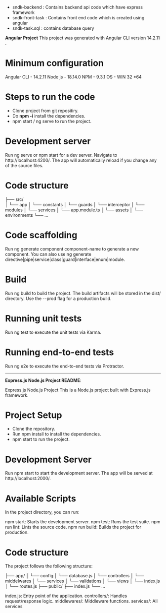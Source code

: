- sndk-backend : Contains backend api code which have express framework
- sndk-front-task : Contains front end code which is created using angular 
- sndk-task.sql : contains database query

**Angular  Project**
This project was generated with Angular CLI version 14.2.11 .

# Minimum configuration
Angular CLI - 14.2.11
Node js - 18.14.0
NPM - 9.3.1
OS - WIN 32 *64

# Steps to run the code 
- Clone project from git repositiry.
- Do **npm -i** install the dependencies. 
- npm start / ng serve to run the project.
  
# Development server
Run ng serve or npm start for a dev server. Navigate to http://localhost:4200/. The app will automatically reload if you change any of the source files.

# Code structure
├── src/                                                                                                                          
│   └── app
│        └── constants
│        └── guards
│        └── interceptor
│        └── modules
│        └── services
│        └── app.module.ts
│   └── assets 
│   └── environments
└── ...

# Code scaffolding
Run ng generate component component-name to generate a new component. You can also use ng generate directive|pipe|service|class|guard|interface|enum|module.

# Build
Run ng build to build the project. The build artifacts will be stored in the dist/ directory. Use the --prod flag for a production build.

# Running unit tests
Run ng test to execute the unit tests via Karma.

# Running end-to-end tests
Run ng e2e to execute the end-to-end tests via Protractor.

---------------------------------------------------------------------------------------------------------------------------------------------------
**Express.js Node.js Project README**:

Express.js Node.js Project
This is a Node.js project built with Express.js framework.

# Project Setup
- Clone the repository.
- Run npm install to install the dependencies.
- npm start to run the project.

# Development Server
Run npm start to start the development server. The app will be served at http://localhost:2000/.

# Available Scripts
In the project directory, you can run:

npm start: Starts the development server.
npm test: Runs the test suite.
npm run lint: Lints the source code.
npm run build: Builds the project for production.

# Code structure
The project follows the following structure:

├── app/
│   └── config
│         └── database.js
│   └── controllers 
│   └── middelwares
│   └── services
│   └── validations
│   └── views
│   └── index.js
│   └── routes.js
├── public/
├── index.js
└── ...

index.js: Entry point of the application.
controllers/: Handles request/response logic.
middlewares/: Middleware functions.
services/: All services 

